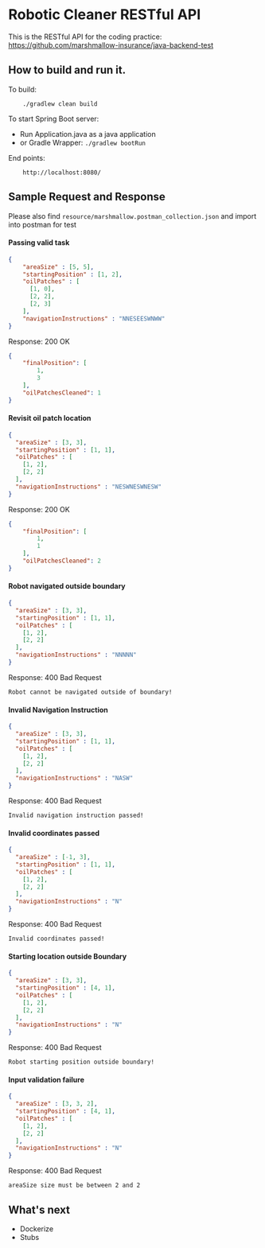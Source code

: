 # Robotic Cleaner RESTful API
This is the RESTful API for the coding practice: https://github.com/marshmallow-insurance/java-backend-test

## How to build and run it.
To build: 

        ./gradlew clean build

To start Spring Boot server: 
* Run Application.java as a java application
* or Gradle Wrapper: `./gradlew bootRun`

End points:

        http://localhost:8080/

## Sample Request and Response
Please also find `resource/marshmallow.postman_collection.json` and import into postman for test
#### Passing valid task
```json
{
    "areaSize" : [5, 5],
    "startingPosition" : [1, 2],
    "oilPatches" : [
      [1, 0],
      [2, 2],
      [2, 3]
    ],
    "navigationInstructions" : "NNESEESWNWW"
}
```
Response: 200 OK
```json
{
    "finalPosition": [
        1,
        3
    ],
    "oilPatchesCleaned": 1
}
```

#### Revisit oil patch location
```json
{
  "areaSize" : [3, 3],
  "startingPosition" : [1, 1],
  "oilPatches" : [
    [1, 2],
    [2, 2]
  ],
  "navigationInstructions" : "NESWNESWNESW"
}
```
Response: 200 OK
```json
{
    "finalPosition": [
        1,
        1
    ],
    "oilPatchesCleaned": 2
}
```

#### Robot navigated outside boundary
```json
{
  "areaSize" : [3, 3],
  "startingPosition" : [1, 1],
  "oilPatches" : [
    [1, 2],
    [2, 2]
  ],
  "navigationInstructions" : "NNNNN"
}
```
Response: 400 Bad Request
```
Robot cannot be navigated outside of boundary!
```
#### Invalid Navigation Instruction
```json
{
  "areaSize" : [3, 3],
  "startingPosition" : [1, 1],
  "oilPatches" : [
    [1, 2],
    [2, 2]
  ],
  "navigationInstructions" : "NASW"
}
```
Response: 400 Bad Request
```
Invalid navigation instruction passed!
```

#### Invalid coordinates passed
```json
{
  "areaSize" : [-1, 3],
  "startingPosition" : [1, 1],
  "oilPatches" : [
    [1, 2],
    [2, 2]
  ],
  "navigationInstructions" : "N"
}
```
Response: 400 Bad Request
```
Invalid coordinates passed!
```

#### Starting location outside Boundary
```json
{
  "areaSize" : [3, 3],
  "startingPosition" : [4, 1],
  "oilPatches" : [
    [1, 2],
    [2, 2]
  ],
  "navigationInstructions" : "N"
}
```
Response: 400 Bad Request
```
Robot starting position outside boundary!
```

#### Input validation failure
```json
{
  "areaSize" : [3, 3, 2],
  "startingPosition" : [4, 1],
  "oilPatches" : [
    [1, 2],
    [2, 2]
  ],
  "navigationInstructions" : "N"
}
```
Response: 400 Bad Request
```
areaSize size must be between 2 and 2
```

## What's next
* Dockerize
* Stubs


